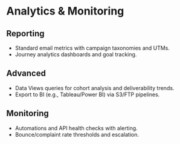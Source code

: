 Analytics & Monitoring
======================

Reporting
---------
- Standard email metrics with campaign taxonomies and UTMs.
- Journey analytics dashboards and goal tracking.

Advanced
--------
- Data Views queries for cohort analysis and deliverability trends.
- Export to BI (e.g., Tableau/Power BI) via S3/FTP pipelines.

Monitoring
----------
- Automations and API health checks with alerting.
- Bounce/complaint rate thresholds and escalation.



